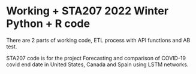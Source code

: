 # Working + STA207 2022 Winter Python + R code 

There are 2 parts of working code, ETL process with API functions and AB test. 

STA207 code is for the project Forecasting and comparison of COVID-19 covid end date in United States, Canada and Spain using LSTM networks.
